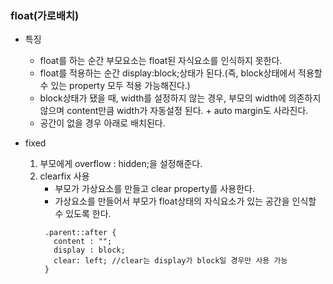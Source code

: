 ### float(가로배치)

- 특징

  - float를 하는 순간 부모요소는 float된 자식요소를 인식하지 못한다.
  - float를 적용하는 순간 display:block;상태가 된다.(즉, block상태에서 적용할 수 있는 property 모두 적용 가능해진다.)
  - block상태가 됐을 때, width를 설정하지 않는 경우, 부모의 width에 의존하지 않으며 content만큼 width가 자동설정 된다. + auto margin도 사라진다.
  - 공간이 없을 경우 아래로 배치된다.

- fixed
  1. 부모에게 overflow : hidden;을 설정해준다.
  2. clearfix 사용
     - 부모가 가상요소를 만들고 clear property를 사용한다.
     - 가상요소를 만들어서 부모가 float상태의 자식요소가 있는 공간을 인식할 수 있도록 한다.
     ```
      .parent::after {
        content : "";
        display : block;
        clear: left; //clear는 display가 block일 경우만 사용 가능
      }
     ```

